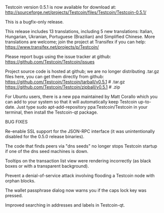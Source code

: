 Testcoin version 0.5.1 is now available for download at:
http://sourceforge.net/projects/Testcoin/files/Testcoin/Testcoin-0.5.1/

This is a bugfix-only release.

This release includes 13 translations, including 5 new translations:
Italian, Hungarian, Ukranian, Portuguese (Brazilian) and Simplified Chinese.
More translations are welcome; join the project at Transifex if you can help:
https://www.transifex.net/projects/p/Testcoin/

Please report bugs using the issue tracker at github:
https://github.com/Testcoin/Testcoin/issues

Project source code is hosted at github; we are no longer
distributing .tar.gz files here, you can get them
directly from github:
https://github.com/Testcoin/Testcoin/tarball/v0.5.1  # .tar.gz
https://github.com/Testcoin/Testcoin/zipball/v0.5.1  # .zip

For Ubuntu users, there is a new ppa maintained by Matt Corallo which
you can add to your system so that it will automatically keep
Testcoin up-to-date.  Just type
sudo apt-add-repository ppa:Testcoin/Testcoin
in your terminal, then install the Testcoin-qt package.


BUG FIXES

Re-enable SSL support for the JSON-RPC interface (it was unintentionally
disabled for the 0.5.0 release binaries).

The code that finds peers via "dns seeds" no longer stops Testcoin startup
if one of the dns seed machines is down.

Tooltips on the transaction list view were rendering incorrectly (as black boxes
or with a transparent background).

Prevent a denial-of-service attack involving flooding a Testcoin node with
orphan blocks.

The wallet passphrase dialog now warns you if the caps lock key was pressed.

Improved searching in addresses and labels in Testcoin-qt.
